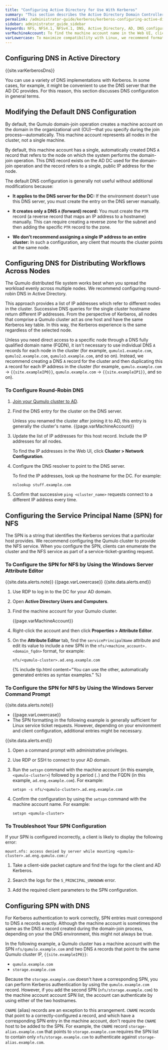 ```yaml
---
title: "Configuring Active Directory for Use With Kerberos"
summary: "This section describes the Active Directory Domain Controller (DC) configuration changes necessary for enabling NFSv4.1 with Kerberos."
permalink: /administrator-guide/kerberos/kerberos-configuring-active-directory.html
sidebar: administrator_guide_sidebar
keywords: NFS, NFS4.1, NFSv4.1, DNS, Active_Directory, AD, DNS_configuration, DNS, A_record, PTR_record, distributed_load, distributing_load, round_robin,  SPN
varMachineAccount: To find the machine account name in the Web UI, click **Cluster > Active Directory** and write down the name under **Machine Account**.
varLowercase: To maximize compatibility with Linux, we recommend formatting SPN entries in lowercase.
---
```


## Configuring DNS in Active Directory
{{site.varKerberosDns}}

You can use a variety of DNS implementations with Kerberos. In some cases, for example, it might be convenient to use the DNS server that the AD DC provides. For this reason, this section discusses DNS configuration in general terms.


## Modifying the Default DNS Configuration
By default, the Qumulo domain-join operation creates a machine account on the domain in the organizational unit (OU)&mdash;that you specify during the join process&mdash;automatically. This machine account represents all nodes in the cluster, not a single machine.

By default, this machine account has a single, automatically created DNS `A` record that refers to the node on which the system performs the domain-join operation. This DNS record exists on the AD DC used for the domain-join operation and the record refers to a single, public IP address for the node.

The default DNS configuration is generally not useful without additional modifications because:

* **It applies to the DNS server for the DC:** If the environment doesn't use this DNS server, you must create the entry on the DNS server manually.

* **It creates only a DNS `A` (forward) record:** You must create the `PTR` record (a reverse record that maps an IP address to a hostname) manually. This can require creating a reverse zone for the subnet and then adding the specific `PTR` record to the zone.

* **We don't recommend assigning a single IP address to an entire cluster:** In such a configuration, any client that mounts the cluster points at the same node.

<a id="configure-round-robin-dns"></a>
## Configuring DNS for Distributing Workflows Across Nodes
The Qumulo distributed file system works best when you spread the workload evenly across multiple nodes. We recommend configuring round-robin DNS in Active Directory.

This approach provides a list of IP addresses which refer to different nodes in the cluster. Successive DNS queries for the single cluster hostname return different IP addresses. From the perspective of Kerberos, all nodes that comprise a Qumulo cluster act as one host and have the same Kerberos key table. In this way, the Kerberos experience is the same regardless of the selected node.

Unless you need direct access to a specific node through a DNS fully qualified domain name (FQDN), it isn't necessary to use individual DNS `A` records for each node in the cluster (for example, `qumulo1.example.com`, `qumulo2.example.com`, `qumulo3.example.com`, and so on). Instead, we recommend creating a DNS `A` record for the cluster and then duplicating this `A` record for each IP address in the cluster (for example, `qumulo.example.com` &rarr; `{{site.exampleIP0}}`, `qumulo.example.com` &rarr; `{{site.exampleIP1}}`, and so on).

### To Configure Round-Robin DNS
1. [Join your Qumulo cluster to AD](kerberos-prerequisites-joining-cluster-active-directory.html).

1. Find the DNS entry for the cluster on the DNS server.

   Unless you renamed the cluster after joining it to AD, this entry is generally the cluster's name. {{page.varMachineAccount}}

1. Update the list of IP addresses for this host record. Include the IP addresses for all nodes.

   To find the IP addresses in the Web UI, click **Cluster > Network Configuration**.

1. Configure the DNS resolver to point to the DNS server.

   To find the IP addresses, look up the hostname for the DC. For example:
   
   ```bash
   nslookup stuff.example.com
   ```

1. Confirm that successive `ping <cluster_name>` requests connect to a different IP address every time.


## Configuring the Service Principal Name (SPN) for NFS
The SPN is a string that identifies the Kerberos services that a particular host provides. We recommend configuring the Qumulo cluster to provide the NFS service. When you configure the SPN, clients can enumerate the cluster and the NFS service as part of a service-ticket-granting request. 

### To Configure the SPN for NFS by Using the Windows Server Attribute Editor
{{site.data.alerts.note}}
{{page.varLowercase}}
{{site.data.alerts.end}}

1. Use RDP to log in to the DC for your AD domain.

1. Open **Active Directory Users and Computers**.

1. Find the machine account for your Qumulo cluster.

   {{page.varMachineAccount}}

1. Right-click the account and then click **Properties > Attribute Editor**.

1. On the **Attribute Editor** tab, find the `servicePrincipalName` attribute and edit its value to include a new SPN in the `nfs/<machine_account>.<domain_fqdn>` format, for example:

   ```
   nfs/<qumulo-cluster>.ad.eng.example.com
   ```

   {% include tip.html content="You can use the other, automatically generated entries as syntax examples." %}

### To Configure the SPN for NFS by Using the Windows Server Command Prompt
{{site.data.alerts.note}}
<ul>
  <li>{{page.varLowercase}}</li>
  <li>The SPN formatting in the following example is generally sufficient for Linux service ticket requests. However, depending on your environment and client configuration, additional entries might be necessary.</li>
</ul>
{{site.data.alerts.end}}

1. Open a command prompt with administrative privileges.

1. Use RDP or SSH to connect to your AD domain.

1. Run the `setspn` command with the machine account (in this example, `<qumulo-cluster>`) followed by a period (`.`) and the FQDN (in this example, `ad.eng.example.com`). For example:

   ```
   setspn -s nfs/<qumulo-cluster>.ad.eng.example.com
   ```

1. Confirm the configuration by using the `setspn` command with the machine account name. For example:

   ```
   setspn <qumulo-cluster>
   ```

### To Troubleshoot Your SPN Configuration
If your SPN is configured incorrectly, a client is likely to display the following error:

```
mount.nfs: access denied by server while mounting <qumulo-cluster>.ad.eng.qumulo.com:/
```

1. Take a client-side packet capture and find the logs for the client and AD Kerberos.

1. Search the logs for the `S_PRINCIPAL_UNKNOWN` error.

1. Add the required client parameters to the SPN configuration.


## Configuring SPN with DNS
For Kerberos authentication to work correctly, SPN entries must correspond to DNS `A` records exactly. Although the machine account is sometimes the same as the DNS `A` record created during the domain-join process, depending on your the DNS environment, this might not always be true.

In the following example, a Qumulo cluster has a machine account with the SPN `nfs/qumulo.example.com` and two DNS `A` records that point to the same Qumulo cluster IP, `{{site.exampleIP0}}`:
* `qumulo.example.com`
* `storage.example.com`

Because the `storage.example.com` doesn't have a corresponding SPN, you can perform Kerberos authentication by using the `qumulo.example.com` record. However, if you add the second SPN (`nfs/storage.example.com`) to the machine account account SPN list, the account can authenticate by using either of the two hostnames.

`CNAME` (alias) records are an exception to this arrangement. `CNAME` records that point to a correctly-configured `A` record, and which have a corresponding SPN entry in the machine account, don't require the `CNAME` host to be added to the SPN. For example, the `CNAME` record `storage-alias.example.com` that points to `storage.example.com` requires the SPN list to contain only `nfs/storage.example.com` to authenticate against `storage-alias.example.com`.
